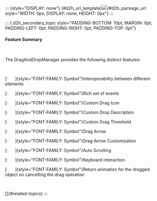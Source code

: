 ::: {style="DISPLAY: none"}
[](ms-xhelp:///?Id=d2h_url_template){#d2h_url_template}![](!package_url!){#d2h_package_url style="WIDTH: 0px; DISPLAY: none; HEIGHT: 0px"}
:::

::: {.d2h_secondary_topic style="PADDING-BOTTOM: 10pt; MARGIN: 0pt; PADDING-LEFT: 0pt; PADDING-RIGHT: 0pt; PADDING-TOP: 0pt"}
#### Feature Summary

 

The DragAndDropManager provides the following distinct features:

 

[·      ]{style="FONT-FAMILY: Symbol"}Interoperability between different elements

[·      ]{style="FONT-FAMILY: Symbol"}Rich set of events

[·      ]{style="FONT-FAMILY: Symbol"}Custom Drag Icon

[·      ]{style="FONT-FAMILY: Symbol"}Custom Drop Description

[·      ]{style="FONT-FAMILY: Symbol"}Custom Drag Threshold

[·      ]{style="FONT-FAMILY: Symbol"}Drag Arrow

[·      ]{style="FONT-FAMILY: Symbol"}Drag Arrow Customization

[·      ]{style="FONT-FAMILY: Symbol"}Auto Scrolling

[·      ]{style="FONT-FAMILY: Symbol"}Keyboard interaction

[·      ]{style="FONT-FAMILY: Symbol"}Return animation for the dragged object on cancelling the drag operation

                  

[]{#related-topics}
:::
